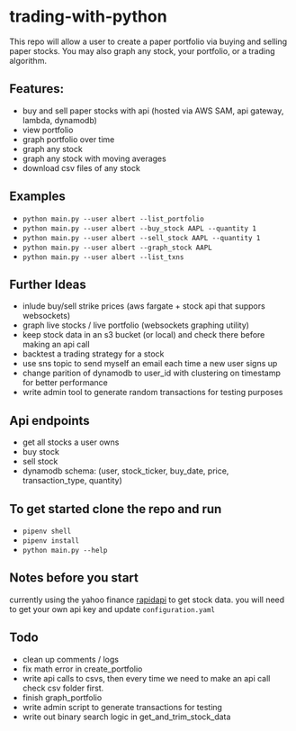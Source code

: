 # trading-with-python
This repo will allow a user to create a paper portfolio via buying and selling paper stocks. You may also graph any stock, your portfolio, or a trading algorithm. 

## Features: 
* buy and sell paper stocks with api (hosted via AWS SAM, api gateway, lambda, dynamodb)
* view portfolio 
* graph portfolio over time 
* graph any stock 
* graph any stock with moving averages 
* download csv files of any stock 
    
## Examples 
* `python main.py --user albert --list_portfolio`
* `python main.py --user albert --buy_stock AAPL --quantity 1`
* `python main.py --user albert --sell_stock AAPL --quantity 1`
* `python main.py --user albert --graph_stock AAPL`
* `python main.py --user albert --list_txns`

## Further Ideas 
* inlude buy/sell strike prices (aws fargate + stock api that suppors websockets)
* graph live stocks / live portfolio (websockets graphing utility)
* keep stock data in an s3 bucket (or local) and check there before making an api call
* backtest a trading strategy for a stock 
* use sns topic to send myself an email each time a new user signs up 
* change parition of dynamodb to user_id with clustering on timestamp for better performance 
* write admin tool to generate random transactions for testing purposes 

## Api endpoints
* get all stocks a user owns 
* buy stock 
* sell stock 
* dynamodb schema: (user, stock_ticker, buy_date, price, transaction_type, quantity) 

## To get started clone the repo and run 

* `pipenv shell`
* `pipenv install`
* `python main.py --help`

## Notes before you start 
currently using the yahoo finance [rapidapi](https://rapidapi.com/sparior/api/yahoo-finance15) to get stock data. you will need to get your own api key and update `configuration.yaml`

## Todo
* clean up comments / logs
* fix math error in create_portfolio
* write api calls to csvs, then every time we need to make an api call check csv folder first. 
* finish graph_portfolio
* write admin script to generate transactions for testing 
* write out binary search logic in get_and_trim_stock_data